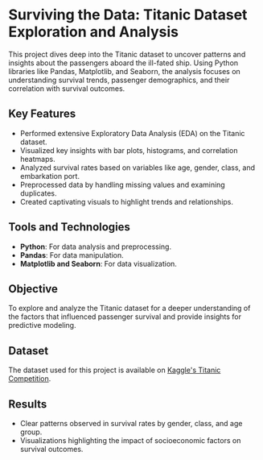 # Surviving the Data: Titanic Dataset Exploration and Analysis

This project dives deep into the Titanic dataset to uncover patterns and insights about the passengers aboard the ill-fated ship. Using Python libraries like Pandas, Matplotlib, and Seaborn, the analysis focuses on understanding survival trends, passenger demographics, and their correlation with survival outcomes.

## Key Features
- Performed extensive Exploratory Data Analysis (EDA) on the Titanic dataset.
- Visualized key insights with bar plots, histograms, and correlation heatmaps.
- Analyzed survival rates based on variables like age, gender, class, and embarkation port.
- Preprocessed data by handling missing values and examining duplicates.
- Created captivating visuals to highlight trends and relationships.

## Tools and Technologies
- **Python**: For data analysis and preprocessing.
- **Pandas**: For data manipulation.
- **Matplotlib and Seaborn**: For data visualization.

## Objective
To explore and analyze the Titanic dataset for a deeper understanding of the factors that influenced passenger survival and provide insights for predictive modeling.

## Dataset
The dataset used for this project is available on [Kaggle's Titanic Competition](https://www.kaggle.com/c/titanic).

## Results
- Clear patterns observed in survival rates by gender, class, and age group.
- Visualizations highlighting the impact of socioeconomic factors on survival outcomes.


